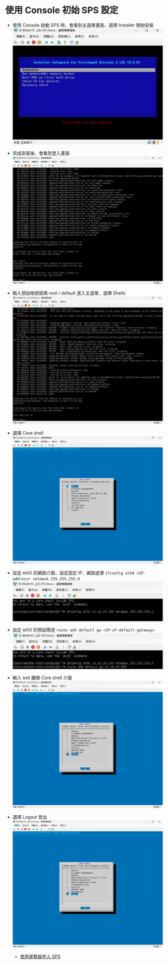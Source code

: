 # 使用 Console 初始 SPS 設定<br>

- 使用 Console 啟動 SPS 時，會看到主選單畫面，選擇 Installer 開始安裝<br>
  ![GITHUB](/images/sps/sps_init/1.png "使用 Console 啟動 SPS")<br>
- 完成安裝後，會看到登入畫面<br>
  ![GITHUB](/images/sps/sps_init/2.png "完成安裝")<br>
- 輸入預設帳號密碼 root / default 進入主選單，選擇 Shells<br>
  ![GITHUB](/images/sps/sps_init/3.png "選擇 Shells")<br>
- 選擇 Core shell<br>
  ![GITHUB](/images/sps/sps_init/4.png "選擇 Core shell")<br>
- 設定 eth0 的網路介面，設定固定 IP、網路遮罩 ````ifconfig eth0 <IP-address> netmask 255.255.255.0```` <br>
  ![GITHUB](/images/sps/sps_init/5.png "虛設定 eth0 的網路介面")<br>
- 設定 eth0 的預設閘道 ````route add default gw <IP-of-default-gateway> ```` <br>
  ![GITHUB](/images/sps/sps_init/6.png "設定 eth0 的預設閘道")<br>
- 輸入 exit 離開 Core shell 介面<br>
  ![GITHUB](/images/sps/sps_init/7.png " 輸入 exit 離開")<br>
- 選擇 Logout 登出<br>
  ![GITHUB](/images/sps/sps_init/8.png "選擇 Logout")<br>

  - [使用瀏覽器登入 SPS](/sps_web.md)<br>
